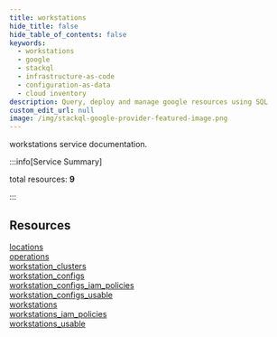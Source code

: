 ```yaml
---
title: workstations
hide_title: false
hide_table_of_contents: false
keywords:
  - workstations
  - google
  - stackql
  - infrastructure-as-code
  - configuration-as-data
  - cloud inventory
description: Query, deploy and manage google resources using SQL
custom_edit_url: null
image: /img/stackql-google-provider-featured-image.png
---
```


workstations service documentation.

:::info[Service Summary]

total resources: __9__  

:::

## Resources
<div class="row">
<div class="providerDocColumn">
<a href="/services/workstations/locations/">locations</a><br />
<a href="/services/workstations/operations/">operations</a><br />
<a href="/services/workstations/workstation_clusters/">workstation_clusters</a><br />
<a href="/services/workstations/workstation_configs/">workstation_configs</a><br />
<a href="/services/workstations/workstation_configs_iam_policies/">workstation_configs_iam_policies</a>
</div>
<div class="providerDocColumn">
<a href="/services/workstations/workstation_configs_usable/">workstation_configs_usable</a><br />
<a href="/services/workstations/workstations/">workstations</a><br />
<a href="/services/workstations/workstations_iam_policies/">workstations_iam_policies</a><br />
<a href="/services/workstations/workstations_usable/">workstations_usable</a>
</div>
</div>